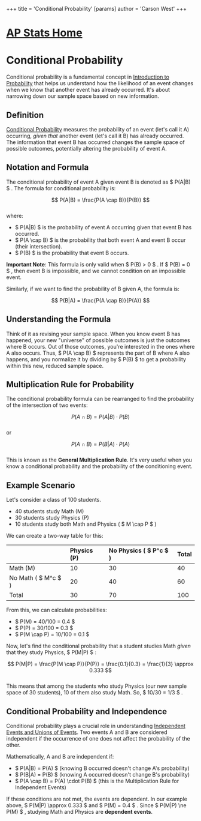 +++
 title = 'Conditional Probability'
[params]
	author = 'Carson West'
+++
# [AP Stats Home](./../ap-stats-home/)
# Conditional Probability

Conditional probability is a fundamental concept in [Introduction to Probability](./../introduction-to-probability/) that helps us understand how the likelihood of an event changes when we know that another event has already occurred. It's about narrowing down our sample space based on new information.

## Definition

[Conditional Probability](./../conditional-probability/) measures the probability of an event (let's call it A) occurring, *given that* another event (let's call it B) has already occurred. The information that event B has occurred changes the sample space of possible outcomes, potentially altering the probability of event A.

## Notation and Formula

The conditional probability of event A given event B is denoted as  $ P(A|B) $ .
The formula for conditional probability is:

 $$  P(A|B) = \frac{P(A \cap B)}{P(B)}
 $$  
where:
*    $ P(A|B) $  is the probability of event A occurring given that event B has occurred.
*    $ P(A \cap B) $  is the probability that both event A and event B occur (their intersection).
*    $ P(B) $  is the probability that event B occurs.

**Important Note**: This formula is only valid when  $ P(B) > 0 $ . If  $ P(B) = 0 $ , then event B is impossible, and we cannot condition on an impossible event.

Similarly, if we want to find the probability of B given A, the formula is:

 $$  P(B|A) = \frac{P(A \cap B)}{P(A)}
 $$  
## Understanding the Formula

Think of it as revising your sample space. When you know event B has happened, your new "universe" of possible outcomes is just the outcomes where B occurs. Out of those outcomes, you're interested in the ones where A also occurs. Thus,  $ P(A \cap B) $  represents the part of B where A also happens, and you normalize it by dividing by  $ P(B) $  to get a probability within this new, reduced sample space.

## Multiplication Rule for Probability

The conditional probability formula can be rearranged to find the probability of the intersection of two events:

 $$  P(A \cap B) = P(A|B) \cdot P(B)
 $$  
or

 $$  P(A \cap B) = P(B|A) \cdot P(A)
 $$  
This is known as the **General Multiplication Rule**. It's very useful when you know a conditional probability and the probability of the conditioning event.

## Example Scenario

Let's consider a class of 100 students.
*   40 students study Math (M)
*   30 students study Physics (P)
*   10 students study both Math and Physics ( $ M \cap P $ )

We can create a two-way table for this:

|           | Physics (P) | No Physics ( $ P^c $ ) | Total |
| :-------- | :---------- | :----------------- | :---- |
| Math (M)  | 10          | 30                 | 40    |
| No Math ( $ M^c $ ) | 20          | 40                 | 60    |
| Total     | 30          | 70                 | 100   |

From this, we can calculate probabilities:
*    $ P(M) = 40/100 = 0.4 $ 
*    $ P(P) = 30/100 = 0.3 $ 
*    $ P(M \cap P) = 10/100 = 0.1 $ 

Now, let's find the conditional probability that a student studies Math *given* that they study Physics,  $ P(M|P) $ :

 $$  P(M|P) = \frac{P(M \cap P)}{P(P)} = \frac{0.1}{0.3} = \frac{1}{3} \approx 0.333
 $$  
This means that among the students who study Physics (our new sample space of 30 students), 10 of them also study Math. So,  $ 10/30 = 1/3 $ .

## Conditional Probability and Independence

Conditional probability plays a crucial role in understanding [Independent Events and Unions of Events](./../independent-events-and-unions-of-events/). Two events A and B are considered independent if the occurrence of one does not affect the probability of the other.

Mathematically, A and B are independent if:
*    $ P(A|B) = P(A) $  (knowing B occurred doesn't change A's probability)
*    $ P(B|A) = P(B) $  (knowing A occurred doesn't change B's probability)
*    $ P(A \cap B) = P(A) \cdot P(B) $  (this is the Multiplication Rule for Independent Events)

If these conditions are not met, the events are dependent. In our example above,  $ P(M|P) \approx 0.333 $  and  $ P(M) = 0.4 $ . Since  $ P(M|P) \ne P(M) $ , studying Math and Physics are **dependent events**.
